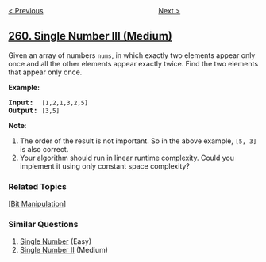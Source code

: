<!--|This file generated by command(leetcode description); DO NOT EDIT.    |-->
<!--+----------------------------------------------------------------------+-->
<!--|@author    openset <openset.wang@gmail.com>                           |-->
<!--|@link      https://github.com/openset                                 |-->
<!--|@home      https://github.com/tonymontaro/leetcode-hints                        |-->
<!--+----------------------------------------------------------------------+-->

[< Previous](https://github.com/tonymontaro/leetcode-hints/tree/master/problems/3sum-smaller "3Sum Smaller")
　　　　　　　　　　　　　　　　
[Next >](https://github.com/tonymontaro/leetcode-hints/tree/master/problems/graph-valid-tree "Graph Valid Tree")

## [260. Single Number III (Medium)](https://leetcode.com/problems/single-number-iii "只出现一次的数字 III")

<p>Given an array of numbers <code>nums</code>, in which exactly two elements appear only once and all the other elements appear exactly twice. Find the two elements that appear only once.</p>

<p><strong>Example:</strong></p>

<pre>
<strong>Input:</strong>  <code>[1,2,1,3,2,5]</code>
<strong>Output:</strong> <code>[3,5]</code></pre>

<p><b>Note</b>:</p>

<ol>
	<li>The order of the result is not important. So in the above example, <code>[5, 3]</code> is also correct.</li>
	<li>Your algorithm should run in linear runtime complexity. Could you implement it using only constant space complexity?</li>
</ol>

### Related Topics
  [[Bit Manipulation](https://github.com/tonymontaro/leetcode-hints/tree/master/tag/bit-manipulation/README.md)]

### Similar Questions
  1. [Single Number](https://github.com/tonymontaro/leetcode-hints/tree/master/problems/single-number) (Easy)
  1. [Single Number II](https://github.com/tonymontaro/leetcode-hints/tree/master/problems/single-number-ii) (Medium)
